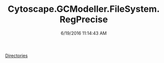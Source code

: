 ﻿---
title: Cytoscape.GCModeller.FileSystem.RegPrecise
date: 6/19/2016 11:14:43 AM
---

[Directories](T-Cytoscape.GCModeller.FileSystem.RegPrecise.Directories.html)
